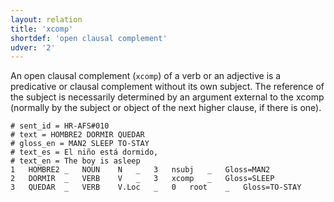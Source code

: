 ```yaml
---
layout: relation
title: 'xcomp'
shortdef: 'open clausal complement'
udver: '2'
---
```


An open clausal complement (`xcomp`) of a verb or an adjective is a predicative or clausal complement without its own subject. The reference of the subject is necessarily determined by an argument external to the xcomp (normally by the subject or object of the next higher clause, if there is one). 

~~~ conllu
# sent_id = HR-AFS#010
# text = HOMBRE2 DORMIR QUEDAR
# gloss_en = MAN2 SLEEP TO-STAY
# text_es = El niño está dormido,
# text_en = The boy is asleep
1	HOMBRE2	_	NOUN	N	_	3	nsubj	_	Gloss=MAN2
2	DORMIR	_	VERB	V	_	3	xcomp	_	Gloss=SLEEP
3	QUEDAR	_	VERB	V.Loc	_	0	root	_	Gloss=TO-STAY
~~~
